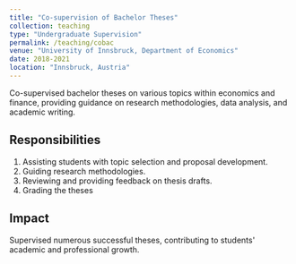 ```yaml
---
title: "Co-supervision of Bachelor Theses"
collection: teaching
type: "Undergraduate Supervision"
permalink: /teaching/cobac
venue: "University of Innsbruck, Department of Economics"
date: 2018-2021
location: "Innsbruck, Austria"
---
```


Co-supervised bachelor theses on various topics within economics and finance, providing guidance on research
methodologies, data analysis, and academic writing.

## Responsibilities

1. Assisting students with topic selection and proposal development.
2. Guiding research methodologies.
3. Reviewing and providing feedback on thesis drafts.
4. Grading the theses

## Impact

Supervised numerous successful theses, contributing to students' academic and professional growth.
